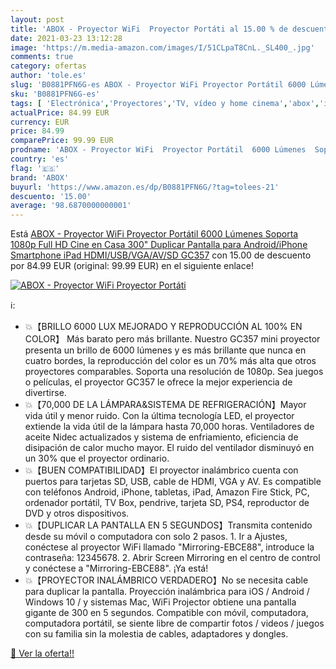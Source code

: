 ```yaml
---
layout: post
title: 'ABOX - Proyector WiFi  Proyector Portáti al 15.00 % de descuento'
date: 2021-03-23 13:12:28
image: 'https://m.media-amazon.com/images/I/51CLpaT8CnL._SL400_.jpg'
comments: true
category: ofertas
author: 'tole.es'
slug: 'B0881PFN6G-es ABOX - Proyector WiFi Proyector Portátil 6000 Lúmenes...'
sku: 'B0881PFN6G-es'
tags: [ 'Electrónica','Proyectores','TV, vídeo y home cinema','abox','ipad', ]
actualPrice: 84.99 EUR
currency: EUR
price: 84.99
comparePrice: 99.99 EUR
prodname: 'ABOX - Proyector WiFi  Proyector Portátil  6000 Lúmenes  Soporta 1080p Full HD  Cine en Casa 300" Duplicar Pantalla para Android/iPhone Smartphone iPad HDMI/USB/VGA/AV/SD GC357'
country: 'es'
flag: '🇪🇸'
brand: 'ABOX'
buyurl: 'https://www.amazon.es/dp/B0881PFN6G/?tag=tolees-21'
descuento: '15.00'
average: '98.6870000000001'
---
```


Está [ABOX - Proyector WiFi  Proyector Portátil  6000 Lúmenes  Soporta 1080p Full HD  Cine en Casa 300" Duplicar Pantalla para Android/iPhone Smartphone iPad HDMI/USB/VGA/AV/SD GC357](https://www.amazon.es/dp/B0881PFN6G/?tag=tolees-21) con 15.00 de descuento por 84.99 EUR (original: 99.99 EUR) en el siguiente enlace!

[![ABOX - Proyector WiFi  Proyector Portáti](https://m.media-amazon.com/images/I/51CLpaT8CnL._SL400_.jpg)](https://www.amazon.es/dp/B0881PFN6G/?tag=tolees-21)

ℹ️:

- 💥【BRILLO 6000 LUX MEJORADO Y REPRODUCCIÓN AL 100% EN COLOR】 Más barato pero más brillante. Nuestro GC357 mini proyector presenta un brillo de 6000 lúmenes y es más brillante que nunca en cuatro bordes, la reproducción del color es un 70% más alta que otros proyectores comparables. Soporta una resolución de 1080p. Sea juegos o películas, el proyector GC357 le ofrece la mejor experiencia de divertirse.
- 💥【70,000 DE LA LÁMPARA&SISTEMA DE REFRIGERACIÓN】Mayor vida útil y menor ruido. Con la última tecnología LED, el proyector extiende la vida útil de la lámpara hasta 70,000 horas. Ventiladores de aceite Nidec actualizados y sistema de enfriamiento, eficiencia de disipación de calor mucho mayor. El ruido del ventilador disminuyó en un 30% que el proyector ordinario.
- 💥【BUEN COMPATIBILIDAD】El proyector inalámbrico cuenta con puertos para tarjetas SD, USB, cable de HDMI, VGA y AV. Es compatible con teléfonos Android, iPhone, tabletas, iPad, Amazon Fire Stick, PC, ordenador portátil, TV Box, pendrive, tarjeta SD, PS4, reproductor de DVD y otros dispositivos.
- 💥【DUPLICAR LA PANTALLA EN 5 SEGUNDOS】Transmita contenido desde su móvil o computadora con solo 2 pasos. 1. Ir a Ajustes, conéctese al proyector WiFi llamado "Mirroring-EBCE88", introduce la contraseña: 12345678. 2. Abrir Screen Mirroring en el centro de control y conéctese a "Mirroring-EBCE88". ¡Ya está!
- 💥【PROYECTOR INALÁMBRICO VERDADERO】No se necesita cable para duplicar la pantalla. Proyección inalámbrica para iOS / Android / Windows 10 / y sistemas Mac, WiFi Projector obtiene una pantalla gigante de 300  en 5 segundos. Compatible con móvil, computadora, computadora portátil, se siente libre de compartir fotos / videos / juegos con su familia sin la molestia de cables, adaptadores y dongles.

[🛒 Ver la oferta!!](https://www.amazon.es/dp/B0881PFN6G/?tag=tolees-21)
